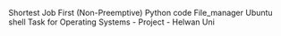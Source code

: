 Shortest Job First (Non-Preemptive) Python code
File_manager Ubuntu shell Task
for Operating Systems - Project - Helwan Uni
